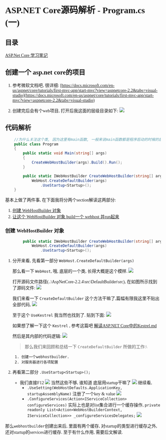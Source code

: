 <font face="microsoft yahei">

# ASP.NET Core源码解析 - Program.cs (一)

## 目录

[ASP.Net Core 学习笔记](https://github.com/itdennis/XiaoMingIsACat-Interview-Notebook/blob/master/ASP.Net%20Core/ASP.Net%20Core%20%E5%AD%A6%E4%B9%A0%E7%AC%94%E8%AE%B0.md)

## 创建一个 asp.net core的项目

1. 参考微软文档吧, 很详细: [https://docs.microsoft.com/en-us/aspnet/core/tutorials/first-mvc-app/start-mvc?view=aspnetcore-2.2&tabs=visual-studio](https://docs.microsoft.com/en-us/aspnet/core/tutorials/first-mvc-app/start-mvc?view=aspnetcore-2.2&tabs=visual-studio)

2. 创建完后会有个web项目, 打开后我这面的层级目录如下:
    ![](https://img2018.cnblogs.com/blog/1216080/201904/1216080-20190428160442326-1514188724.png)

## 代码解析

```csharp
    //为什么关注这个类, 因为这里有main函数, 一般来说main函数都是程序启动的时候的启动类. 看一下这行代码:
    public class Program
    {
        public static void Main(string[] args)
        {
            CreateWebHostBuilder(args).Build().Run();
        }

        public static IWebHostBuilder CreateWebHostBuilder(string[] args) =>
            WebHost.CreateDefaultBuilder(args)
                .UseStartup<Startup>();
    }
```

基本上做了两件事, 在下面我将分两个section解读这两部分:
1. [创建 WebHostBuilder 对象](https://github.com/itdennis/XiaoMingIsACat-Interview-Notebook/blob/master/ASP.Net%20Core/ASP.NET%20Core%E6%BA%90%E7%A0%81%E8%A7%A3%E6%9E%90%20-%20Program.cs%20(%E4%B8%80).md)
2. [让这个 WebHostBuilder 对象 build一个 webhost 并run起来](https://github.com/itdennis/XiaoMingIsACat-Interview-Notebook/blob/master/ASP.Net%20Core/ASP.NET%20Core%E6%BA%90%E7%A0%81%E8%A7%A3%E6%9E%90%20-%20Program.cs%20(%E4%BA%8C).md)

### 创建 WebHostBuilder 对象

```csharp
        public static IWebHostBuilder CreateWebHostBuilder(string[] args) =>
            WebHost.CreateDefaultBuilder(args)
                .UseStartup<Startup>();
```

1. 分开来看, 先看第一部分 `WebHost.CreateDefaultBuilder(args)`

    那么看一下 `WebHost`, 哦, 底层的一个类, 长得大概是这个模样.
    ![](https://img2018.cnblogs.com/blog/1216080/201904/1216080-20190428161853509-1998333969.png)

    打开源码文件路径(..\AspNetCore-2.2.4\src\DefaultBuilder\src), 在如图所示找到了源码文件:
    ![](https://img2018.cnblogs.com/blog/1216080/201904/1216080-20190428162243306-804666607.png)

    我们来看一下 `CreateDefaultBuilder` 这个方法干嘛了,篇幅有限我这里不贴出全部代码, 
    ![](https://img2018.cnblogs.com/blog/1216080/201904/1216080-20190428163103164-796131209.png)

    至于这个 `UseKestrel` 我当然也找到了. 贴到下面:
    ![](https://img2018.cnblogs.com/blog/1216080/201904/1216080-20190428164045290-1649662780.png)

    如果想了解一下这个 `Kestrel` , 参考这篇吧 [解读ASP.NET Core中的Kestrel.md](https://github.com/itdennis/XiaoMingIsACat-Interview-Notebook/blob/master/ASP.Net%20Core/%E8%A7%A3%E8%AF%BB%20ASP.NET%20Core%E4%B8%AD%E7%9A%84Kestrel.md)

    然后是其内部的代码逻辑:
    ![](https://img2018.cnblogs.com/blog/1216080/201904/1216080-20190429182444829-1410273946.png)

    >那么我们来回顾和总结一下 `CreateDefaultBuilder` 所做的工作:\

        1. 创建一个webhostbuilder. 
        2. 对服务器进行各项配置

2. 再看第二部分 `.UseStartup<Startup>();`

    - 我们直接F12
    ![](https://img2018.cnblogs.com/blog/1216080/201904/1216080-20190429184746980-269996555.png)
        当然这些不够, 谁知道 底层用startup干嘛了
    ![](https://img2018.cnblogs.com/blog/1216080/201904/1216080-20190429185320826-55016933.png)
    继续看, 
        - `.UseSetting(WebHostDefaults.ApplicationKey, startupAssemblyName)` 注册了一个key & value
            ![](https://img2018.cnblogs.com/blog/1216080/201904/1216080-20190429190243325-1187487284.png)
        - `.ConfigureServices(Action<IServiceCollection> configureServices)` 实际上也是对list集合进行一个缓存操作,
        `private readonly List<Action<WebHostBuilderContext, IServiceCollection>> _configureServicesDelegates;`
        ![](https://img2018.cnblogs.com/blog/1216080/201904/1216080-20190429190155585-2070417961.png)
    
那么`webhostbuilder`创建出来后, 里面有两个缓存, 对startup的类型进行缓存之外, 还对startup的services进行缓存. 至于有什么作用, 需要后文解读. 







